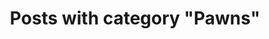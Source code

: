 ---
layout: categorypage
title: Posts with category "Pawns"
tag: Pawns
slug: pawns
categories: [Pawns]
permalink: /progress/category/pawns
robots: noindex
---